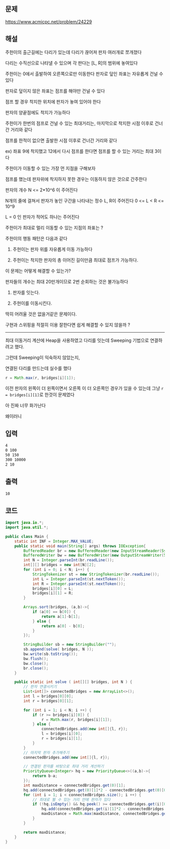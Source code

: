 ## 문제

https://www.acmicpc.net/problem/24229

## 해설

주헌이의 출근길에는 다리가 있는데 다리가 끊어져 판자 여러개로 쪼개졌다

다리는 수직선으로 나타낼 수 있으며 각 판다는 [L, R]의 범위에 놓여있다

주헌이는 0에서 출발하여 오른쪽으로만 이동한다 판자로 덮인 좌표는 자유롭게 건널 수 있다

판자로 덮이지 않은 좌표는 점프를 해야만 건널 수 있다

점프 할 경우 착지한 위치에 판자가 놓여 있어야 한다

판자의 양끝점에도 착지가 가능하다

주헌이가 한번의 점프로 건널 수 있는 최대거리는, 마지막으로 착지한 시점 이후로 건너간 거리와 같다

점프를 한적이 없으면 출발한 시점 이후로 건너간 거리와 같다

ex) 좌표 9에 착지했고 12에서 다시 점프를 한다면 점프를 할 수 있는 거리는 최대 3이다

주헌이가 이동할 수 있는 가장 먼 지점을 구해보자

점프를 했는데 판자위에 착지하지 못한 경우는 이동하지 않은 것으로 간주한다

판자의 개수 N <= 2*10^6 이 주어진다

N개의 줄에 걸쳐서 판자가 놓인 구간을 나타내는 정수 L, R이 주어진다 0 <= L < R <= 10^9

L = 0 인 판자가 적어도 하나는 주어진다

주헌이가 최대로 멀리 이동할 수 있는 지점의 좌표는 ?

주헌이의 행동 패턴은 다음과 같다

1. 주헌이는 판자 위를 자유롭게 이동 가능하다

2. 주헌이는 착지한 판자의 총 이어진 길이만큼 최대로 점프가 가능하다.

이 문제는 어떻게 해결할 수 있는가?

판자들의 개수는 최대 20만개이므로 2번 순회하는 것은 불가능하다

1. 판자를 잇는다.

2. 주헌이를 이동시킨다.

딱히 어려울 것은 없을거같은 문제이다.

구현과 스위핑을 적절히 이용 잘한다면 쉽게 해결할 수 있지 않을까 ?

-----

최대 이동거리 계산에 Heap을 사용하였고 다리를 잇는데 Sweeping 기법으로 연결하려고 했다.

그런데 Sweeping이 익숙하지 않았는지,

연결된 다리를 만드는데 실수를 했다

```java
r = Math.max(r, bridges[i][1]);
```

이전 판자의 왼쪽이 더 왼쪽이면서 오른쪽 이 더 오른쪽인 경우가 있을 수 있는데 그냥 `r = bridges[i][1]`로 한것이 문제였다

아 진짜 너무 화가난다

왜이러니

## 입력
```txt
4
0 100
50 150
300 10000
2 10
```

## 출력
```txt
10
```

## 코드

```java
import java.io.*;
import java.util.*;

public class Main {
    static int INF = Integer.MAX_VALUE;
    public static void main(String[] args) throws IOException{
        BufferedReader br = new BufferedReader(new InputStreamReader(System.in));
        BufferedWriter bw = new BufferedWriter(new OutputStreamWriter(System.out));
        int N = Integer.parseInt(br.readLine());
        int[][] bridges = new int[N][2];
        for (int i = 0; i < N; i++) {
            StringTokenizer st = new StringTokenizer(br.readLine());
            int L = Integer.parseInt(st.nextToken());
            int R = Integer.parseInt(st.nextToken());
            bridges[i][0] = L;
            bridges[i][1] = R;
        }

        Arrays.sort(bridges, (a,b)->{
            if (a[0] == b[0]) {
                return a[1]-b[1];
            } else {
                return a[0] - b[0];
            }
        });

        StringBuilder sb = new StringBuilder("");
        sb.append(solve( bridges, N ));
        bw.write(sb.toString());
        bw.flush();
        bw.close();
        br.close();
    }

    public static int solve ( int[][] bridges, int N ) {
        // 판자 연결시키기
        List<int[]> connectedBridges = new ArrayList<>();
        int l = bridges[0][0];
        int r = bridges[0][1];

        for (int i = 1; i < N; i ++) {
            if (r >= bridges[i][0]) {
                r = Math.max(r, bridges[i][1]);
            } else {
                connectedBridges.add(new int[]{l, r});
                l = bridges[i][0];
                r = bridges[i][1];
            }
        }
        // 마지막 판자 추가해주기
        connectedBridges.add(new int[]{l, r});

        // 연결된 판자를 바탕으로 최대 거리 계산하기
        PriorityQueue<Integer> hq = new PriorityQueue<>((a,b)->{
            return b-a;
        });
        int maxDistance = connectedBridges.get(0)[1];
        hq.add(connectedBridges.get(0)[1]*2 - connectedBridges.get(0)[0]);
        for (int i = 1; i < connectedBridges.size(); i ++) {
            // 최대로 뛸 수 있는 거리 안에 판자가 있다
            if (!hq.isEmpty() && hq.peek() >= connectedBridges.get(i)[0]) {
                hq.add(connectedBridges.get(i)[1]*2 - connectedBridges.get(i)[0]);
                maxDistance = Math.max(maxDistance, connectedBridges.get(i)[1]);
            }
        }

        return maxDistance;
    }
}
```

